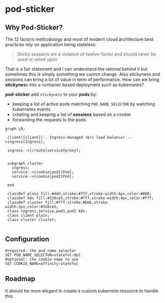 # pod-sticker

## Why Pod-Sticker?
The 12 factors methodology and most of modern cloud architecture best practices rely on application being stateless:
> Sticky sessions are a violation of twelve-factor and should never be used or relied upon

That is a fair statement and I can understand the rational behind it but sometimes this is simply something we cannot change. Also stickyness and sessions can bring a lot of value in term of performance. How can we bring **stickynes**s into a container based deployment such as kubernetes?

**pod-sticker** add `stickyness` to your **pods** by:
- keeping a list of active pods matching `POD_NAME_SELECTOR` by watching kubernetes events
- creating and keeping a list of **sessions** based on a cookie
- forwarding the requests to the pods 

```mermaid
graph LR;

 client([client])-. Ingress-managed <br> load balancer .->ingress[Ingress];
 
 ingress-->|/route|service[proxy];

 
 subgraph cluster
   ingress;
   service-->|cookie|pod1[Pod];
   service-->|cookie|pod2[Pod];
   
 end
 
 classDef plain fill:#ddd,stroke:#fff,stroke-width:4px,color:#000;
 classDef k8s fill:#326ce5,stroke:#fff,stroke-width:4px,color:#fff;
 classDef cluster fill:#fff,stroke:#bbb,stroke-width:2px,color:#326ce5;
 class ingress,service,pod1,pod2 k8s;
 class client plain;
 class cluster cluster;
 
```

## Configuration

```
#required: the pod name selector
SET POD_NAME_SELECTOR=stateful-dpl
#optional: the cookie name to use
SET COOKIE_NAME=affinity-stateful
```

## Roadmap

It should be more elegant to create a custom kubernete resource to handle this.
